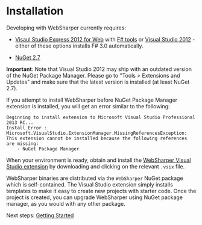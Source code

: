 # Installation

Developing with WebSharper currently requires:

* [Visaul Studio Express 2012 for Web][vsx] with [F# tools][fsharp] or
  [Visual Studio 2012][vs] - either of these options installs F#
  3.0 automatically.

* [NuGet 2.7][nuget]

**Important**: Note that Visual Studio 2012 may ship with an outdated
version of the NuGet Package Manager. Please go to "Tools > Extensions
and Updates" and make sure that the latest version is installed (at
least NuGet 2.7).

If you attempt to install WebSharper before NuGet Package Manager extension
is installed, you will get an error similar to the following:

    Beginning to install extension to Microsoft Visual Studio Professional 2013 RC...
    Install Error : Microsoft.VisualStudio.ExtensionManager.MissingReferencesException:
    This extension cannot be installed because the following references are missing:
        - NuGet Package Manager

When your environment is ready, obtain and install the [WebSharper
Visual Studio extension][downloads] by downloading and clicking on the
relevant `.vsix` file.

WebSharper binaries are distributed via the `WebSharper` NuGet package
which is self-contained. The Visual Studio extension simply installs
templates to make it easy to create new projects with starter code.
Once the project is created, you can upgrade WebSharper using NuGet
package manager, as you would with any other package.

Next steps: [Getting Started](GettingStarted.md)

[downloads]: http://bitbucket.org/IntelliFactory/websharper/downloads
[fsharp]: http://www.microsoft.com/web/gallery/install.aspx?appid=FSharpVWD11
[nuget]: http://nuget.org
[vs]: http://www.microsoft.com/visualstudio/eng/downloads
[vsx]: http://www.microsoft.com/visualstudio/eng/downloads#d-2012-express
[ws]: http://bitbucket.org/IntelliFactory/websharper
